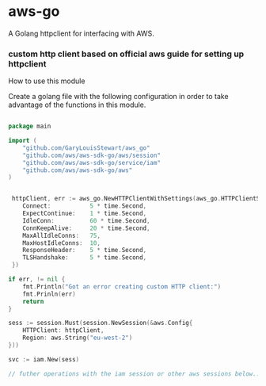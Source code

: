 # aws-go
A Golang httpclient for interfacing with AWS.

### custom http client based on official aws guide for setting up httpclient

How to use this module

Create a golang file with the following configuration in order to take advantage of the functions in this module.
```go

package main

import (
    "github.com/GaryLouisStewart/aws_go"
    "github.com/aws/aws-sdk-go/aws/session"
    "github.com/aws/aws-sdk-go/service/iam"
    "github.com/aws/aws-sdk-go/aws"
)


 httpClient, err := aws_go.NewHTTPClientWithSettings(aws_go.HTTPClientSettings{
    Connect:           5 * time.Second,
    ExpectContinue:    1 * time.Second,
    IdleConn:          60 * time.Second,
    ConnKeepAlive:     20 * time.Second,
    MaxAllIdleConns:   75,
    MaxHostIdleConns:  10,
    ResponseHeader:    5 * time.Second,
    TLSHandshake:      5 * time.Second,
 })

if err, != nil {
    fmt.Println("Got an error creating custom HTTP client:")
    fmt.Prinln(err)
    return
}

sess := session.Must(session.NewSession(&aws.Config{
    HTTPClient: httpClient,
    Region: aws.String("eu-west-2")
}))

svc := iam.New(sess)

// futher operations with the iam session or other aws sessions below.....
```
